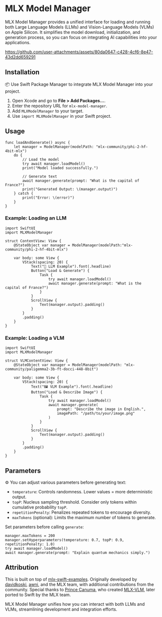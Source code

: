# MLX Model Manager

MLX Model Manager provides a unified interface for loading and running both Large Language Models (LLMs) and Vision-Language Models (VLMs) on Apple Silicon. It simplifies the model download, initialization, and generation process, so you can focus on integrating AI capabilities into your applications.


https://github.com/user-attachments/assets/80da0647-c428-4cf6-8e47-43d2dd659291


## Installation

📦 Use Swift Package Manager to integrate MLX Model Manager into your project.

1. Open Xcode and go to **File > Add Packages...**.
2. Enter the repository URL for `mlx-model-manager`.
3. Add `MLXModelManager` to your target.
4. Use `import MLXModelManager` in your Swift project.

## Usage

```
func loadAndGenerate() async {
    let manager = ModelManager(modelPath: "mlx-community/phi-2-hf-4bit-mlx")
    do {
        // Load the model
        try await manager.loadModel()
        print("Model loaded successfully.")
        
        // Generate text
        await manager.generate(prompt: "What is the capital of France?")
        print("Generated Output: \(manager.output)")
    } catch {
        print("Error: \(error)")
    }
}
```


### Example: Loading an LLM

```
import SwiftUI
import MLXModelManager

struct ContentView: View {
    @StateObject var manager = ModelManager(modelPath:"mlx-community/phi-2-hf-4bit-mlx")

    var body: some View {
        VStack(spacing: 20) {
            Text("🤖 LLM Example").font(.headline)
            Button("Load & Generate") {
                Task {
                    try await manager.loadModel()
                    await manager.generate(prompt: "What is the capital of France?")
                }
            }
            ScrollView {
                Text(manager.output).padding()
            }
        }
        .padding()
    }
}
```

### Example: Loading a VLM

```
import SwiftUI
import MLXModelManager

struct VLMContentView: View {
    @StateObject var manager = ModelManager(modelPath: "mlx-community/paligemma2-3b-ft-docci-448-8bit")

    var body: some View {
        VStack(spacing: 20) {
            Text("🖼️ VLM Example").font(.headline)
            Button("Load & Describe Image") {
                Task {
                    try await manager.loadModel()
                    await manager.generate(
                        prompt: "Describe the image in English.",
                        imagePath: "/path/to/your/image.png"
                    )
                }
            }
            ScrollView {
                Text(manager.output).padding()
            }
        }
        .padding()
    }
}
```

## Parameters

⚙️ You can adjust various parameters before generating text:

-  `temperature`: Controls randomness. Lower values = more deterministic output.
-  `topP`: Nucleus sampling threshold. Consider only tokens within cumulative probability `topP`.
-  `repetitionPenalty`: Penalizes repeated tokens to encourage diversity.
-  `maxTokens` (optional): Limits the maximum number of tokens to generate.

Set parameters before calling `generate`:

```
manager.maxTokens = 200
manager.setHyperparameters(temperature: 0.7, topP: 0.9, repetitionPenalty: 1.0)
try await manager.loadModel()
await manager.generate(prompt: "Explain quantum mechanics simply.")
```

## Attribution

This is built on top of [mlx-swift-examples](https://github.com/ml-explore/mlx-swift-examples). Originally developed by [davidkoski](https://github.com/davidkoski), [awni](https://github.com/awni), and the MLX team, with additional contributions from the community. Special thanks to [Prince Canuma](https://github.com/Blaizzy), who created [MLX-VLM](https://github.com/Blaizzy/mlx-vlm), later ported to Swift by the MLX team.

MLX Model Manager unifies how you can interact with both LLMs and VLMs, streamlining development and integration efforts.

